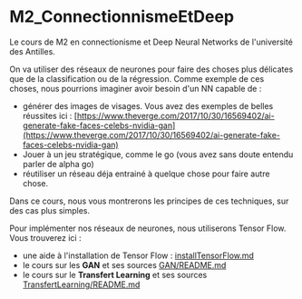 # M2_ConnectionnismeEtDeep

Le cours de M2 en connectionisme et Deep Neural Networks de l'université des
Antilles.

On va utiliser des réseaux de neurones pour faire des choses plus délicates que
de la classification ou de la régression.
Comme exemple de ces choses, nous pourrions imaginer avoir besoin d'un NN
capable de :
- générer des images de visages. Vous avez des exemples de belles réussites
ici : [https://www.theverge.com/2017/10/30/16569402/ai-generate-fake-faces-celebs-nvidia-gan](https://www.theverge.com/2017/10/30/16569402/ai-generate-fake-faces-celebs-nvidia-gan)
- Jouer à un jeu stratégique, comme le go (vous avez sans doute entendu parler
  de alpha go)
- réutiliser un réseau déja entrainé à quelque chose pour faire autre chose.

Dans ce cours, nous vous montrerons les principes de ces techniques, sur
des cas plus simples.

Pour implémenter nos réseaux de neurones, nous utiliserons Tensor Flow.
Vous trouverez ici :

- une aide à l'installation de Tensor Flow : [installTensorFlow.md](installTensorFlow.md)
- le cours sur les **GAN** et ses sources [GAN/README.md](GAN/README.md)
- le cours sur le **Transfert Learning** et ses sources [TransfertLearning/README.md](TransfertLearning/README.md)
